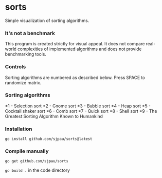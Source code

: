 # sorts
Simple visualization of sorting algorithms.

### It's not a benchmark
This program is created strictly for visual appeal. 
It does not compare real-world complexities of implemented algorithms and does not provide benchmarking tools.

### Controls
Sorting algorithms are numbered as described below.
Press SPACE to randomize matrix.

### Sorting algorithms
*1 - Selection sort
*2 - Gnome sort
*3 - Bubble sort
*4 - Heap sort
*5 - Cocktail shaker sort
*6 - Comb sort
*7 - Quick sort
*8 - Shell sort
*9 - The Greatest Sorting Algorithm Known to Humankind

### Installation

`go install github.com/sjpau/sorts@latest`

### Compile manually

`go get github.com/sjpau/sorts`

`go build .` in the code directory
